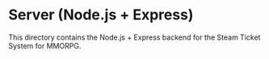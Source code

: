 # Server (Node.js + Express)

This directory contains the Node.js + Express backend for the Steam Ticket System for MMORPG. 